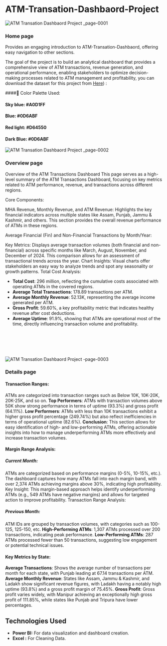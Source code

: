 # ATM-Transation-Dashbaord-Project

![ATM Transation Dashbaord Project _page-0001](https://github.com/user-attachments/assets/f39a0697-c9db-47ed-b132-b731426bd8d4)

### Home page

Provides an engaging introduction to ATM-Transation-Dashbaord, offering easy navigation to other sections.

 The goal of the project is to build an analytical dashboard that provides a comprehensive view of ATM transactions, revenue generation, and operational performance, enabling stakeholders to optimize decision-making processes related to ATM management and profitability,
you can download the dataset for this project from [Here](https://drive.google.com/drive/folders/1s-sRpKMHHD4TMj0aHuCxiGheaVYbn-3v))
:

####🎨 Color Palette Used:

#### Sky blue:    #A0D1FF
#### Blue:        #0D6ABF
#### Red light:   #D64550
#### Dark Blue:  #0D6ABF



![ATM Transation Dashbaord Project _page-0002](https://github.com/user-attachments/assets/a62b4dcd-b863-4043-b0b5-c5bc8304b1ff)

### Overview page

Overview of the ATM Transactions Dashboard
This page serves as a high-level summary of the ATM Transactions Dashboard, focusing on key metrics related to ATM performance, revenue, and transactions across different regions.

Core Components:

MHA Revenue, Monthly Revenue, and ATM Revenue: Highlights the key financial indicators across multiple states like Assam, Punjab, Jammu & Kashmir, and others. This section provides the overall revenue performance of ATMs in these regions.

Average Financial (Fin) and Non-Financial Transactions by Month/Year:

Key Metrics: Displays average transaction volumes (both financial and non-financial) across specific months like March, August, November, and December of 2024. This comparison allows for an assessment of transactional trends across the year.
Chart Insights: Visual charts offer stakeholders an easy way to analyze trends and spot any seasonality or growth patterns.
Total Cost Analysis:

- **Total Cost**: 296 million, reflecting the cumulative costs associated with operating ATMs in the covered regions.
- **Average Total Transactions**: 178.89 transactions per ATM.
- **Average Monthly Revenue**: 52.13K, representing the average income generated per ATM.
- **Gross Profit**: 59.60%, a key profitability metric that indicates healthy revenue after cost deductions.
- **Average Uptime**: 91.9%, showing that ATMs are operational most of the time, directly influencing transaction volume and profitability.

 <br>

 <br>
 <br>
 <br>

![ATM Transation Dashbaord Project -page-0003](https://github.com/user-attachments/assets/b46851c4-1d06-45ab-b04f-c46c870b4153)


### Details page

#### Transaction Ranges:

ATMs are categorized into transaction ranges such as Below 10K, 10K-20K, 20K-25K, and so on.
**Top Performers**: ATMs with transaction volumes above 50K show strong performance in terms of uptime (93.3%) and gross profit (64.11%).
**Low Performers**: ATMs with less than 10K transactions exhibit a higher gross profit percentage (249.74%) but also reflect inefficiencies in terms of operational uptime (82.6%).
**Conclusion**: This section allows for easy identification of high- and low-performing ATMs, offering actionable insights into how to manage underperforming ATMs more effectively and increase transaction volumes.


#### Margin Range Analysis:

##### Current Month:
ATMs are categorized based on performance margins (0-5%, 10-15%, etc.). The dashboard captures how many ATMs fall into each margin band, with over 2,374 ATMs achieving margins above 30%, indicating high profitability.
Key Insight: This margin-based approach helps identify underperforming ATMs (e.g., 549 ATMs have negative margins) and allows for targeted action to improve profitability.
Transaction Range Analysis:

##### Previous Month:
ATM IDs are grouped by transaction volumes, with categories such as 100-125, 125-150, etc.
**High-Performing ATMs**: 1,307 ATMs processed over 200 transactions, indicating peak performance.
**Low-Performing ATMs**: 287 ATMs processed fewer than 50 transactions, suggesting low engagement or potential technical issues.


#### Key Metrics by State:

**Average Transactions**: Shows the average number of transactions per month for each state, with Punjab leading at 67.14 transactions per ATM.
**Average Monthly Revenue**: States like Assam, Jammu & Kashmir, and Ladakh show significant revenue figures, with Ladakh having a notably high uptime (93.8%) and a gross profit margin of 75.45%.
**Gross Profit**: Gross profit varies widely, with Manipur achieving an exceptionally high gross profit of 111.85%, while states like Punjab and Tripura have lower percentages.

## Technologies Used

- **Power BI:** For data visualization and dashboard creation.
- **Excel :**   For Cleaning Data.
